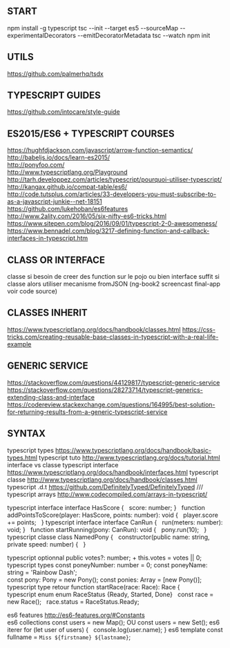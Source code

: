 
## START 
 
npm install -g typescript 
tsc --init --target es5 --sourceMap --experimentalDecorators --emitDecoratorMetadata 
tsc --watch 
npm init 
 
 ## UTILS
 https://github.com/palmerhq/tsdx

## TYPESCRIPT GUIDES
https://github.com/intocare/style-guide

## ES2015/ES6 + TYPESCRIPT COURSES 
https://hughfdjackson.com/javascript/arrow-function-semantics/  
http://babeljs.io/docs/learn-es2015/  
http://ponyfoo.com/  
http://www.typescriptlang.org/Playground  
http://tarh.developpez.com/articles/typescript/pourquoi-utiliser-typescript/  
http://kangax.github.io/compat-table/es6/  
http://code.tutsplus.com/articles/33-developers-you-must-subscribe-to-as-a-javascript-junkie--net-18151  
https://github.com/lukehoban/es6features  
http://www.2ality.com/2016/05/six-nifty-es6-tricks.html
https://www.sitepen.com/blog/2016/09/01/typescript-2-0-awesomeness/
https://www.bennadel.com/blog/3217-defining-function-and-callback-interfaces-in-typescript.htm

## CLASS OR INTERFACE
classe si besoin de creer des function sur le pojo ou bien interface suffit 
si classe alors utiliser mecanisme fromJSON (ng-book2 screencast final-app voir code source) 

## CLASSES INHERIT
https://www.typescriptlang.org/docs/handbook/classes.html
https://css-tricks.com/creating-reusable-base-classes-in-typescript-with-a-real-life-example

## GENERIC SERVICE
https://stackoverflow.com/questions/44129817/typescript-generic-service
https://stackoverflow.com/questions/28273714/typescript-generics-extending-class-and-interface
https://codereview.stackexchange.com/questions/164995/best-solution-for-returning-results-from-a-generic-typescript-service

## SYNTAX
typescript types		https://www.typescriptlang.org/docs/handbook/basic-types.html 
typescript tuto 		http://www.typescriptlang.org/docs/tutorial.html interface vs classe 
typescript interface 	https://www.typescriptlang.org/docs/handbook/interfaces.html 
typescript classe 		http://www.typescriptlang.org/docs/handbook/classes.html 
typescript .d.t			https://github.com/DefinitelyTyped/DefinitelyTyped 		/// <reference path="angular.d.ts" /> 
typescript arrays		http://www.codecompiled.com/arrays-in-typescript/ 
 
typescript interface 	interface HasScore {   score: number; }     function addPointsToScore(player: HasScore, points: number): void {       player.score += points;     } 
typescript interface	interface CanRun {   run(meters: number): void; }     function startRunning(pony: CanRun): void {       pony.run(10);     } 
typescript classe		class NamedPony {   constructor(public name: string, private speed: number) {   } 
 
typescript optionnal 	public votes?: number; 		+ this.votes = votes || 0; 
typescript types 		const poneyNumber: number = 0; 	const poneyName: string = 'Rainbow Dash';  
						const pony: Pony = new Pony(); const ponies: Array<Pony> = [new Pony()]; 
typescript type retour  function startRace(race: Race): Race {  
typescript enum			enum RaceStatus {Ready, Started, Done}     const race = new Race();     race.status = RaceStatus.Ready; 
		 
es6 features			http://es6-features.org/#Constants		 
es6 collections 		const users = new Map(); OU const users = new Set(); 
es6 iterer				for (let user of users) {   console.log(user.name); } 
es6 template 		 	const fullname = `Miss ${firstname} ${lastname}`; 


 

 